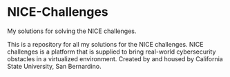 # NICE-Challenges
My solutions for solving the NICE challenges. 

This is a repository for all my solutions for the NICE challenges. NICE challenges is a platform that is supplied to bring real-world cybersecurity obstacles in a virtualized environment. Created by and housed by California State University, San Bernardino. 
